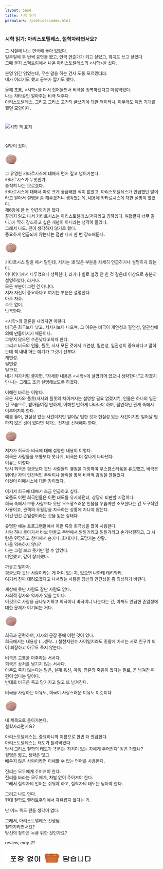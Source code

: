 ```yaml
---
layout: base
title: 시학 읽기
permalink: /poetics/index.html
---
```


### 시학 읽기: 아리스토텔레스, 철학자라면서요?  
  
그 시절에 나는 연극에 돌아 있었다.  
일주일에 두 번씩 공연을 봤고, 연극 연출가가 되고 싶었고, 희곡도 쓰고 싶었다.  
그때 문지 스펙트럼에서 나온 아리스토텔레스의 <시학>을 샀다.  
  
분명 읽긴 읽었는데, 무슨 말을 하는 건지 도통 모르겠더라.  
내가 어리기도 했고 공부가 짧기도 했다.  
  
올해 초봄, <시학>을 다시 집어들면서 비극을 정복하겠다고 마음먹었다.  
나는 자타공인 알아주는 비극 덕후다.  
아리스토텔레스, 그리고 그리스 고전의 글쓰기에 대한 책이라니, 아무래도 제법 기대를 했던 모양이다.  
  
<img src="/0/images/poetics.jpeg" alt="시학 책 표지" style="max-width: 100%; margin: 2em 0;" />  
  
실망이 컸다.  
  
<img src="/images/contena_.png" alt="귤" width="40" />  
  
그 유명한 카타르시스에 대해서 먼저 짚고 넘어가본다.  
카타르시스가 무엇인가.  
솔직히 나는 모르겠다.  
카타르시스에 대해서 따로 크게 궁금해한 적이 없었고, 아리스토텔레스가 언급했던 말이라고 알아서 설명을 좀 해주겠거니 생각했는데, 내용에 카타르시스에 대한 설명이 없었다.  
제6장에 한 번 언급되기만 했다.  
끝까지 읽고 나서 카타르시스는 아리스토텔레스(저자라고 칭하겠다. 여덟글자 너무 길다.)가 딱히 강조하고 싶은 개념이 아니라는 생각이 들었다.  
그래서 나도. 깊이 생각하지 않기로 했다.  
중요하게 언급되지 않는다는 점만 다시 한 번 강조해둔다.  
  
<img src="/images/contena_.png" alt="귤" width="40" />  
  
카타르시스 말을 해서 말인데, 저자는 꽤 많은 부분을 자세히 언급하거나 설명하지 않는다.  
어디어디에서 다루었으니 생략한다, 라거나 별로 설명 안 한 것 같은데 이상으로 충분히 설명하였다, 라거나.  
모든 부분이 그런 건 아니다.  
저자 자신이 중요하다고 여기는 부분은 설명한다.  
아주 자주.  
수도 없이.  
반복한다.  
  
<시학>의 결론을 내리자면 이렇다.  
비극은 희극보다 낫고, 서사시보다 나으며, 그 이유는 비극이 개연성과 필연성, 일관성에 의해 만들어지기 때문이다.  
그렇지 않으면 수준낮다고까지 한다.  
그리고 비극의 인물, 플롯, 서사 모든 것에서 개연성, 필연성, 일관성이 중요하다고 말하는데 책 내내 하는 얘기가 그것이 전부다.  
개연성.  
필연성.  
일관성.  
내가 저자처럼 굴자면, “자세한 내용은 <시학>에 설명되어 있으니 생략한다.”고 하겠지만 나는 그래도 조금 설명해보도록 하겠다.  
  
이해한 바로는 이렇다.  
모든 서사와 플롯(서사와 플롯의 차이까지는 설명할 필요 없겠지?), 인물은 하나의 일관된 모습으로, 받아들여질 만하게, 이해할 만하게 나타나야 하며, 필연적인 관계 속에서 이루어져야 한다.  
예를 들어, 현실성 없는 사건이지만 일어날 법한 것과 현실성 있는 사건이지만 일어날 법하지 않은 것이 있다면 작가는 전자를 선택해야 한다.  
  
<img src="/images/contena_.png" alt="귤" width="40" />  
  
저자가 희극과 비극에 대해 설명한 내용이 이렇다.  
희극은 사람들을 보통보다 못나게, 비극은 더 잘나게 나타낸다.  
이유는 이렇다.  
당시 희극은 평균보다 못난 사람들의 결점을 과장하여 우스꽝스러움을 유도했고, 비극은 뛰어난 자의 인간적인 추락이나 몰락을 통해 비극적 감정을 만들었다.  
이것이 미메시스에 대한 장이었다.  
  
여기서 희극에 대해서 조금 언급하고 싶다.  
요즘도 어떤 희극인들은 이런 태도를 유지하던데, 상당히 비판할 지점이다.  
희극 속에서 보통 사람보다 못난 우스꽝스러운 인물을 우습게만 소모한다는 건 도구적인 사용이고, 관객의 우월감을 자극하는 상황에 지나지 않는다.  
이건 인간 존엄성이라는 것을 잃은 상태다.  
  
유명한 예능 프로그램들에서 이런 류의 희극성을 많이 사용한다.  
사람 하나 몰아가서 바보 만들고 주변에서 깔깔거리고 낄낄거리고 손가락질하고, 그 사람은 민망하고 창피해서 숨거나, 화내거나, 도망가는 상황.  
다들 익숙하지 않나?  
나는 그걸 보고 웃기만 할 수 없었다.  
미안했고, 같이 창피했다.  
  
까놓고 말하자.  
평균보다 못난 사람이라는 게 어디 있는지, 있으면 나한테 데려와라.  
여기서 진짜 데려오겠다고 나서려는 사람은 당신의 인간성을 좀 의심하기 바란다.  
  
세상에 못난 사람도 잘난 사람도 없다.  
사회적 강자와 약자가 있을 뿐이다.  
이것으로 사람을 급나누기하고 희극이니 비극이니 나눈다는 건, 아까도 언급한 존엄성에 대한 문제가 야기되는 거다.  
  
<img src="/images/contena_.png" alt="귤" width="40" />  
  
희극과 관련하여, 저자의 문장 중에 이런 것이 있다.  
희극에서는 내용상 (…생략…) 철천지원수 사이일지라도 종말에 가서는 서로 친구가 되어 퇴장하고 아무도 죽지 않는다.  
  
비극은 고통을 마주하는 서사다.  
희극은 상처를 남기지 않는 서사다.  
아무도 죽지 않는다는 말은, 실제 육신, 마음, 영혼의 죽음이 없다는 말로, 곧 남겨진 파편이 없다는 말이다.  
반대로 비극은 죽고 망가지고 잃고 또 남겨진다.  
  
비극을 사랑하는 이유도, 희극이 사랑스러운 이유도 이것이다.  
  
<img src="/images/contena_.png" alt="귤" width="40" />  
  
내 제목으로 돌아가본다.  
철학자라면서요?  
  
아리스토텔레스는, 중요하니까 이름으로 한번 더 언급한다.  
아리스토텔레스는 태도가 틀려먹었다.  
당시 그리스 철학의 태도가 ‘진리는 자격이 있는 자에게 주어진다’ 같은 거였나?  
설명은 짧고, 생략은 많고.  
배우지 않은 사람이라면 이해할 수 없는 언어를 사용한다.  
  
진리는 모두에게 주어져야 한다.  
진리를 바라는 모두에게, 차별 없이 주어져야 한다.  
그래서 철학자의 언어는 쉬워야 하고, 철학자의 태도는 낮아야 한다.  
  
그리고 나도 안다.  
현대 철학도 엘리트주의에서 자유롭지 않다는 거.  
  
난 어느 쪽도 편들 생각이 없다.  
  
그래서, 아리스토텔레스 선생님.  
철학자라면서요?  
당신의 철학은 누굴 위한 것인가요?  
  
*review, may 21*  
  
<img src="/images/footer.png" alt="포장 없이 담습니다" width="300" />  